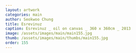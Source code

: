 ```yaml
---
layout: artwork
categories: main
author: Seokwoo Chung
title: Esrevinuz
caption: Esrevinuz _ oil on canvas _ 360 x 360cm _ 2013
image: /assets/images/main/main155.jpg
thumb: /assets/images/main/thumbs/main155.jpg
order: 155
---
```

